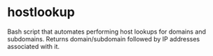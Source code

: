 # hostlookup
Bash script that automates performing host lookups for domains and subdomains. Returns domain/subdomain followed by IP addresses associated with it.
